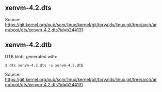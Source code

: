 <!--
SPDX-FileCopyrightText: 2021 Armijn Hemel <armijn+github@tjaldur.nl>

SPDX-License-Identifier: CC0-1.0
-->

## xenvm-4.2.dts

Source: https://git.kernel.org/pub/scm/linux/kernel/git/torvalds/linux.git/tree/arch/arm/boot/dts/xenvm-4.2.dts?id=b244131

## xenvm-4.2.dtb

DTB blob, generated with:

    $ dtc xenvm-4.2.dts -o xenvm-4.2.dtb

Source: https://git.kernel.org/pub/scm/linux/kernel/git/torvalds/linux.git/tree/arch/arm/boot/dts/xenvm-4.2.dts?id=b244131
